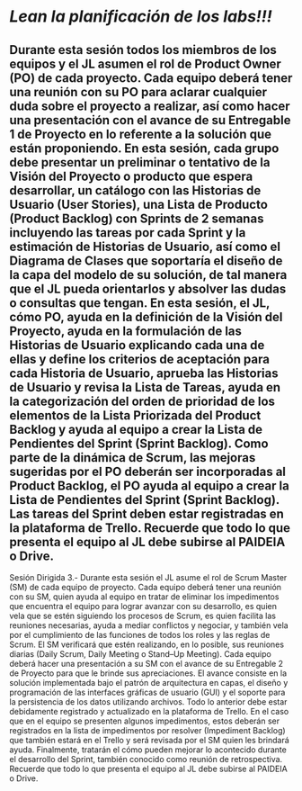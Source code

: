 # ***Lean la planificación de los labs!!!***
Durante esta sesión todos los miembros de los equipos y
el JL asumen el rol de Product Owner (PO) de cada proyecto. Cada equipo
deberá tener una reunión con su PO para aclarar cualquier duda sobre el
proyecto a realizar, así como hacer una presentación con el avance de su
Entregable 1 de Proyecto en lo referente a la solución que están proponiendo.
En esta sesión, cada grupo debe presentar un preliminar o tentativo de la
Visión del Proyecto o producto que espera desarrollar, un catálogo con las
Historias de Usuario (User Stories), una Lista de Producto (Product Backlog)
con Sprints de 2 semanas incluyendo las tareas por cada Sprint y la estimación
de Historias de Usuario, así como el Diagrama de Clases que soportaría el
diseño de la capa del modelo de su solución, de tal manera que el JL pueda
orientarlos y absolver las dudas o consultas que tengan.
En esta sesión, el JL, cómo PO, ayuda en la definición de la Visión del
Proyecto, ayuda en la formulación de las Historias de Usuario explicando cada
una de ellas y define los criterios de aceptación para cada Historia de Usuario,
aprueba las Historias de Usuario y revisa la Lista de Tareas, ayuda en la
categorización del orden de prioridad de los elementos de la Lista Priorizada
del Product Backlog y ayuda al equipo a crear la Lista de Pendientes del Sprint
(Sprint Backlog). Como parte de la dinámica de Scrum, las mejoras sugeridas
por el PO deberán ser incorporadas al Product Backlog, el PO ayuda al equipo
a crear la Lista de Pendientes del Sprint (Sprint Backlog). Las tareas del Sprint
deben estar registradas en la plataforma de Trello.
Recuerde que todo lo que presenta el equipo al JL debe subirse al PAIDEIA o
Drive.
-------------------------------------------------------------------------------
Sesión Dirigida 3.- Durante esta sesión el JL asume el rol de Scrum Master
(SM) de cada equipo de proyecto. Cada equipo deberá tener una reunión con
su SM, quien ayuda al equipo en tratar de eliminar los impedimentos que
encuentra el equipo para lograr avanzar con su desarrollo, es quien vela que
se estén siguiendo los procesos de Scrum, es quien facilita las reuniones
necesarias, ayuda a mediar conflictos y negociar, y también vela por el
cumplimiento de las funciones de todos los roles y las reglas de Scrum. El SM
verificará que estén realizando, en lo posible, sus reuniones diarias (Daily
Scrum, Daily Meeting o Stand–Up Meeting). Cada equipo deberá hacer una
presentación a su SM con el avance de su Entregable 2 de Proyecto para que
le brinde sus apreciaciones. El avance consiste en la solución implementada
bajo el patrón de arquitectura en capas, el diseño y programación de las
interfaces gráficas de usuario (GUI) y el soporte para la persistencia de los
datos utilizando archivos. Todo lo anterior debe estar debidamente registrado
y actualizado en la plataforma de Trello. En el caso que en el equipo se
presenten algunos impedimentos, estos deberán ser registrados en la lista de
impedimentos por resolver (Impediment Backlog) que también estará en el
Trello y será revisada por el SM quien les brindará ayuda. Finalmente, tratarán
el cómo pueden mejorar lo acontecido durante el desarrollo del Sprint,
también conocido como reunión de retrospectiva.
Recuerde que todo lo que presenta el equipo al JL debe subirse al PAIDEIA o
Drive.
